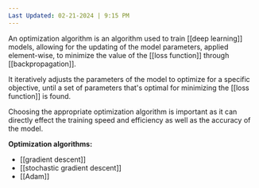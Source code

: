 ```yaml
---
Last Updated: 02-21-2024 | 9:15 PM
---
```

An optimization algorithm is an algorithm used to train [[deep learning]] models, allowing for the updating of the model parameters, applied element-wise, to minimize the value of the [[loss function]] through [[backpropagation]].

It iteratively adjusts the parameters of the model to optimize for a specific objective, until a set of parameters that's optimal for minimizing the [[loss function]] is found.

Choosing the appropriate optimization algorithm is important as it can directly effect the training speed and efficiency as well as the accuracy of the model.

**Optimization algorithms:**
- [[gradient descent]]
- [[stochastic gradient descent]]
- [[Adam]]